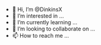 - 👋 Hi, I’m @DinkinsX
- 👀 I’m interested in ...
- 🌱 I’m currently learning ...
- 💞️ I’m looking to collaborate on ...
- 📫 How to reach me ...

<!---
DinkinsX/DinkinsX is a ✨ special ✨ repository because its `README.md` (this file) appears on your GitHub profile.
You can click the Preview link to take a look at your changes.
--->
